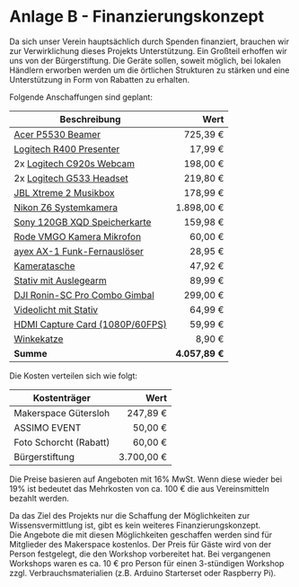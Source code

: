 # Anlage B - Finanzierungskonzept

Da sich unser Verein hauptsächlich durch Spenden finanziert, brauchen wir zur Verwirklichung dieses Projekts Unterstützung. Ein Großteil erhoffen wir uns von der Bürgerstiftung. Die Geräte sollen, soweit möglich, bei lokalen Händlern erworben werden um die örtlichen Strukturen zu stärken und eine Unterstützung in Form von Rabatten zu erhalten.

Folgende Anschaffungen sind geplant:

| Beschreibung                       |           Wert |
| ---------------------------------- | -------------: |
| [Acer P5530 Beamer]                |       725,39 € |
| [Logitech R400 Presenter]          |        17,99 € |
| 2x [Logitech C920s Webcam]         |       198,00 € |
| 2x [Logitech G533 Headset]         |       219,80 € |
| [JBL Xtreme 2 Musikbox]            |       178,99 € |
| [Nikon Z6 Systemkamera]            |     1.898,00 € |
| [Sony 120GB XQD Speicherkarte]     |       159,98 € |
| [Rode VMGO Kamera Mikrofon]        |        60,00 € |
| [ayex AX-1 Funk-Fernauslöser]      |        28,95 € |
| [Kameratasche]                     |        47,92 € |
| [Stativ mit Auslegearm]            |        89,99 € |
| [DJI Ronin-SC Pro Combo Gimbal]    |       299,00 € |
| [Videolicht mit Stativ]            |        64,99 € |
| [HDMI Capture Card (1080P/60FPS)]  |        59,99 € |
| [Winkekatze]                       |         8,90 € |
| **Summe**                          | **4.057,89 €** |

Die Kosten verteilen sich wie folgt:

| Kostenträger           |       Wert |
| ---------------------- | ---------: |
| Makerspace Gütersloh   |   247,89 € |
| ASSIMO EVENT           |    50,00 € |
| Foto Schorcht (Rabatt) |    60,00 € |
| Bürgerstiftung         | 3.700,00 € |

Die Preise basieren auf Angeboten mit 16% MwSt. Wenn diese wieder bei 19% ist bedeutet das Mehrkosten von ca. 100 € die aus Vereinsmitteln bezahlt werden.

Da das Ziel des Projekts nur die Schaffung der Möglichkeiten zur Wissensvermittlung ist, gibt es kein weiteres  Finanzierungskonzept.  
Die Angebote die mit diesen Möglichkeiten geschaffen werden sind für Mitglieder des Makerspace kostenlos. Der Preis für Gäste wird von der Person festgelegt, die den Workshop vorbereitet hat. Bei vergangenen Workshops waren es ca. 10 € pro Person für einen 3-stündigen Workshop zzgl. Verbrauchsmaterialien (z.B. Arduino Starterset oder Raspberry Pi).

[Epson EB-990U Beamer]: https://beamer.pro/promotion/projektoren/epson-eb-990u-superpreis
[Acer P5530 Beamer]: https://www.beamershop24.de/de/acer-p5530.html

[Logitech R400 Presenter]: https://www.bueroshop24.de/logitech-r400-presenter-419147

[Logitech C920s Webcam]: https://www.expert-technomarkt.de/Webcams/Logitech-C920s-HD-Pro-1080p-Full-HD-1920-x-1080-Pixel-Webcam-30-fps-Schwarz.17670008134.html

[Logitech G533 Headset]: https://www.amazon.de/dp/B01MYW8COY

[JBL Xtreme 2 Musikbox]: https://www.amazon.de/dp/B07CGB15VM

[Nikon Z6 Systemkamera]: https://gressung.de/shop/produkt/nikon-z6-24-70-f4-ftz-systemkamera-4960759150868
[Canon EOS 800D SLR Digitalkamera]: https://designbraun.de/Canon-EOS-800D-Kit-18-55-mm-IS-STM

[Stativ mit Auslegearm]: https://www.amazon.de/dp/B07L88YLMT
[DJI Ronin-SC Pro Combo Gimbal]: https://www.amazon.de/dp/B07R484T99
[ESDDI 170cm Kamera Stativ]: https://www.amazon.de/dp/B07CM3655D
[Magic Arm]: https://www.amazon.de/dp/B000J4FONU

[Sony 120GB XQD Speicherkarte]: https://www.foto-erhardt.de/speicher/xqd-karten/sony-qdg120f-xqd-karte-g-serie-120gb-400mb-s.html?piwik_campaign=preise&piwik_kwd=idealo

[Rode VMGO Kamera Mikrofon]: https://www.amazon.de/dp/B00GQDORA4
[Canon DM-E100 Stereo-Mikrofon]: https://www.foto-erhardt.de/video/mikrofone/canon-dm-e100-stereomikrofon.html

[ayex AX-1 Funk-Fernauslöser]:  https://www.amazon.de/dp/B0761WLWMJ
[Canon RS-60E3 Fernauslöser]: https://www.ebay.de/itm/283064905368

[Kameratasche]: https://www.amazon.de/dp/B0757P9YNZ
[Canon-HL100 Kameratasche]: https://www.digitfoto.de/infosproduit.php?refinfos=2351575C002A

[Videolicht mit Stativ]: https://www.amazon.de/dp/B07T8FBZC2

[HDMI Capture Card (1080P/60FPS)]: https://www.amazon.de/dp/B08D3PHT58

[Winkekatze]: https://www.amazon.de/dp/B01N33SXL9